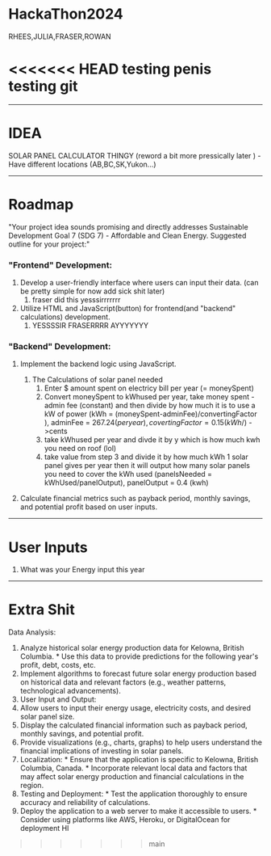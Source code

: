 # HackaThon2024
RHEES,JULIA,FRASER,ROWAN

<<<<<<< HEAD
testing penis
 testing git
=======
---

# IDEA
SOLAR PANEL CALCULATOR THINGY (reword a bit more pressically later )
    - Have different locations (AB,BC,SK,Yukon...)
  
---
# Roadmap 
"Your project idea sounds promising and directly addresses Sustainable Development Goal 7 (SDG 7) - Affordable and Clean Energy. 
Suggested outline for your project:"


### "Frontend" Development: 
1.  Develop a user-friendly interface where users can input their data. (can be pretty simple for now add sick shit later)
    1.  fraser did this yesssirrrrrrr
2.  Utilize HTML and JavaScript(button) for frontend(and "backend" calculations) development.
    1.  YESSSSIR FRASERRRR AYYYYYYY
### "Backend" Development: 
1.  Implement the backend logic using JavaScript. 
    1. The Calculations of solar panel needed
       1. Enter $ amount spent on electricy bill per year (= moneySpent)
       2. Convert moneySpent to kWhused per year, take money spent - admin fee (constant) and then divide by how much it is to use a kW of power (kWh = (moneySpent-adminFee)/convertingFactor ), adminFee = 267.24($peryear),covertingFactor=0.15(kWh/$) ->cents
       3. take kWhused per year and divde it by y which is how much kwh you need on roof (lol) 
       4. take value from step 3 and divide it by how much kWh 1 solar panel gives per year then it will output how many solar panels you need to cover the kWh used (panelsNeeded = kWhUsed/panelOutput), panelOutput = 0.4 (kwh)
       
   
2.  Calculate financial metrics such as payback period, monthly savings, and potential profit based on user inputs. 
   
---

# User Inputs
1. What was your Energy input this year
  
---
# Extra Shit
Data Analysis: 
1. Analyze historical solar energy production data for Kelowna, British Columbia. * Use this data to provide predictions for the following year's profit, debt, costs, etc.
2.  Implement algorithms to forecast future solar energy production based on historical data and relevant factors (e.g., weather patterns, technological advancements). 
3.  User Input and Output: 
4.  Allow users to input their energy usage, electricity costs, and desired solar panel size. 
5. Display the calculated financial information such as payback period, monthly savings, and potential profit. 
6.  Provide visualizations (e.g., charts, graphs) to help users understand the financial implications of investing in solar panels.
7. Localization: * Ensure that the application is specific to Kelowna, British Columbia, Canada. * Incorporate relevant local data and factors that may affect solar energy production and financial calculations in the region. 
8. Testing and Deployment: * Test the application thoroughly to ensure accuracy and reliability of calculations. 
9.  Deploy the application to a web server to make it accessible to users. * Consider using platforms like AWS, Heroku, or DigitalOcean for deployment
HI

>>>>>>> main
